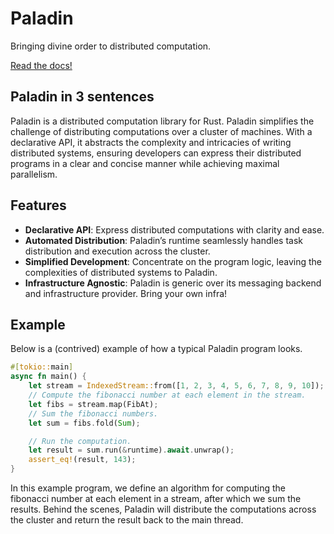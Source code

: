 # Paladin

Bringing divine order to distributed computation.

[Read the docs!](https://mir-protocol.github.io/paladin)


## Paladin in 3 sentences
Paladin is a distributed computation library for Rust. Paladin simplifies the challenge of distributing computations over a cluster of machines. With a declarative API, it abstracts the complexity and intricacies of writing distributed systems, ensuring developers can express their distributed programs in a clear and concise manner while achieving maximal parallelism.

## Features
- **Declarative API**: Express distributed computations with clarity and ease.
- **Automated Distribution**: Paladin’s runtime seamlessly handles task
  distribution and execution across the cluster.
- **Simplified Development**: Concentrate on the program logic, leaving the complexities of distributed systems to Paladin.
- **Infrastructure Agnostic**: Paladin is generic over its messaging backend and infrastructure provider. Bring your own infra!

## Example
Below is a (contrived) example of how a typical Paladin program looks.

```rust
#[tokio::main]
async fn main() {
    let stream = IndexedStream::from([1, 2, 3, 4, 5, 6, 7, 8, 9, 10]);
    // Compute the fibonacci number at each element in the stream.
    let fibs = stream.map(FibAt);
    // Sum the fibonacci numbers.
    let sum = fibs.fold(Sum);

    // Run the computation.
    let result = sum.run(&runtime).await.unwrap();
    assert_eq!(result, 143);
}
```
In this example program, we define an algorithm for computing the fibonacci number at each element in a stream, after which we sum the results. Behind the scenes, Paladin will distribute the computations across the cluster and return the result back to the main thread.
